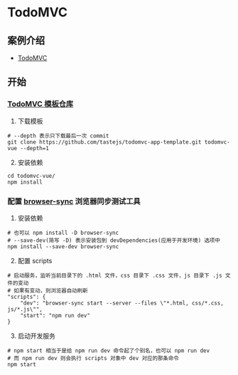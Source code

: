 # TodoMVC

## 案例介绍

* [TodoMVC](http://todomvc.com/)

## 开始

### [TodoMVC 模板仓库](https://github.com/tastejs/todomvc-app-template)

1. 下载模板

```shell
# --depth 表示只下载最后一次 commit
git clone https://github.com/tastejs/todomvc-app-template.git todomvc-vue --depth=1
```

2. 安装依赖 

```shell
cd todomvc-vue/
npm install
```

### 配置 [browser-sync](http://www.browsersync.cn/) 浏览器同步测试工具

1. 安装依赖

```shell
# 也可以 npm install -D browser-sync 
# --save-dev(简写 -D) 表示安装包到 devDependencies(应用于开发环境) 选项中
npm install --save-dev browser-sync
```

2. 配置 scripts

```shell
# 启动服务，监听当前目录下的 .html 文件，css 目录下 .css 文件，js 目录下 .js 文件的变动
# 如果有变动，则浏览器自动刷新
"scripts": {
    "dev": "browser-sync start --server --files \"*.html, css/*.css, js/*.js\"",
    "start": "npm run dev"
}
```

3. 启动开发服务

```shell
# npm start 相当于是给 npm run dev 命令起了个别名，也可以 npm run dev
# 而 npm run dev 则会执行 scripts 对象中 dev 对应的那条命令
npm start
```






